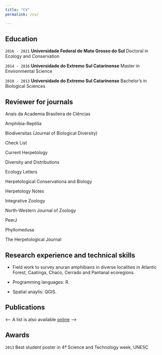 ```yaml
---
title: "CV"
permalink: /cv/

---
```


## Education

`2016 - 2021`
__Universidade Federal de Mato Grosso do Sul__
Doctoral in Ecology and Conservation

`2014 - 2016`
__Universidade do Extremo Sul Catarinense__
Master in Environmental Science

`2010 - 2013`
__Universidade do Extremo Sul Catarinense__
Bachelor’s in Biological Sciences

## Reviewer for journals

Anais da Academia Brasileira de Ciências

Amphibia-Reptilia

Biodiversitas (Journal of Biological Diversity)

Check List

Current Herpetology

Diversity and Distributions

Ecology Letters

Herpetological Conservationa and Biology

Herpetology Notes

Integrative Zoology

North-Western Journal of Zoology

PeerJ

Phyllomedusa

The Herpetological Journal

## Research experience and technical skills
- Field work to survey anuran amphibians in diverse localities in Atlantic Forest, Caatinga, Chaco, Cerrado and Pantanal ecoregions. 

- Programming languages: R. 
- Spatial anaylis: QGIS. 


## Publications

<-- A list is also available [online](https://www.researchgate.net/profile/Karoline_Ceron) -->


## Awards

`2013`
Best student poster in 4ª Science and Technology week, UNESC 



<!-- ### Footer

Last updated: May 2020 -->
